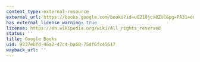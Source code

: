 ```yaml
---
content_type: external-resource
external_url: https://books.google.com/books?id=uO210jcx0ZUC&pg=PA31=onepage#v=onepage&q&f=false
has_external_license_warning: true
license: https://en.wikipedia.org/wiki/All_rights_reserved
status: ''
title: Google Books
uid: 9337ebfd-46a2-47c4-ba68-754f6fc45617
wayback_url: ''
---
```

